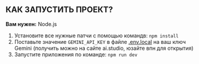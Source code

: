 

## КАК ЗАПУСТИТЬ ПРОЕКТ?

**Вам нужен:**  Node.js


1. Установите все нужные патчи с помощью командв:
   `npm install`
2. Поставьте значение `GEMINI_API_KEY` в файле [.env.local](.env.local) на ваш ключ Gemini (получить можно на сайте ai.studio, юзайте впн для открытия)
3. Запустите приложения по команде:
   `npm run dev`
